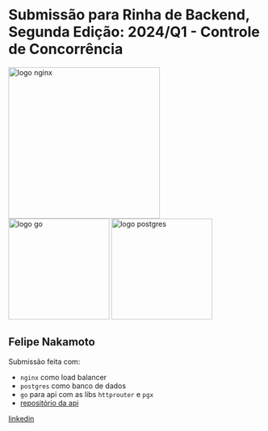 # Submissão para Rinha de Backend, Segunda Edição: 2024/Q1 - Controle de Concorrência

<img src="https://upload.wikimedia.org/wikipedia/commons/c/c5/Nginx_logo.svg" alt="logo nginx" width="300" height="auto">
<br />

<img src="https://upload.wikimedia.org/wikipedia/commons/thumb/0/05/Go_Logo_Blue.svg/2560px-Go_Logo_Blue.svg.png" alt="logo go" width="200" height="auto">
<img src="https://upload.wikimedia.org/wikipedia/commons/2/29/Postgresql_elephant.svg" alt="logo postgres" width="200" height="auto">

## Felipe Nakamoto

Submissão feita com:

- `nginx` como load balancer
- `postgres` como banco de dados
- `go` para api com as libs `httprouter` e `pgx`
- [repositório da api](https://github.com/felipeymn/rinha-de-backend-2024-q1-go)

[linkedin](https://www.linkedin.com/in/felipe-nakamoto-17a23025b)
